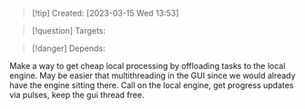 
>[!tip] Created: [2023-03-15 Wed 13:53]

>[!question] Targets: 

>[!danger] Depends: 

Make a way to get cheap local processing by offloading tasks to the local engine.
May be easier that multithreading in the GUI since we would already have the engine sitting there.
Call on the local engine, get progress updates via pulses, keep the gui thread free.